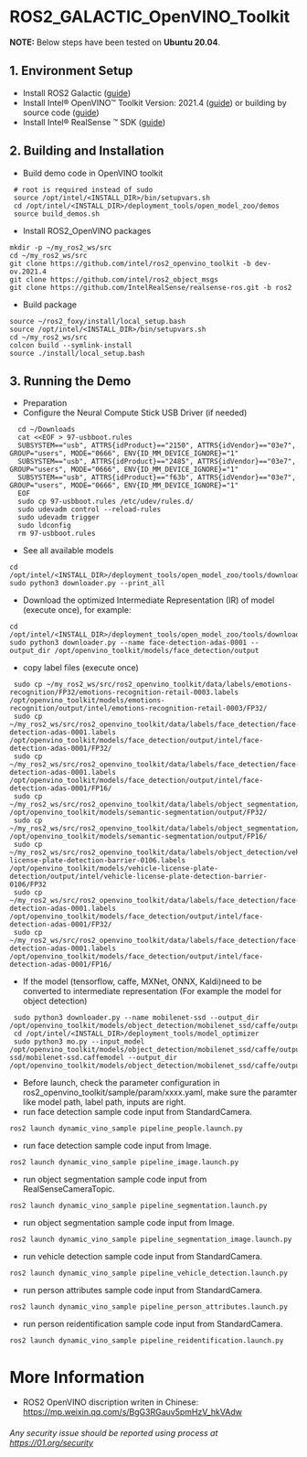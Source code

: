 # ROS2_GALACTIC_OpenVINO_Toolkit

**NOTE:**
Below steps have been tested on **Ubuntu 20.04**.

## 1. Environment Setup
* Install ROS2 Galactic ([guide](https://docs.ros.org/en/galactic/Installation/Ubuntu-Install-Debians.html))
* Install Intel® OpenVINO™ Toolkit Version: 2021.4 ([guide](https://docs.openvinotoolkit.org/latest/openvino_docs_install_guides_installing_openvino_apt.html)) or building by source code ([guide](https://github.com/openvinotoolkit/openvino/wiki/BuildingForLinux))
* Install Intel®  RealSense ™ SDK ([guide](https://github.com/IntelRealSense/librealsense/blob/master/doc/distribution_linux.md))

## 2. Building and Installation
* Build demo code in OpenVINO toolkit
```
 # root is required instead of sudo
 source /opt/intel/<INSTALL_DIR>/bin/setupvars.sh
 cd /opt/intel/<INSTALL_DIR>/deployment_tools/open_model_zoo/demos
 source build_demos.sh
```
* Install ROS2_OpenVINO packages
```
mkdir -p ~/my_ros2_ws/src
cd ~/my_ros2_ws/src
git clone https://github.com/intel/ros2_openvino_toolkit -b dev-ov.2021.4
git clone https://github.com/intel/ros2_object_msgs
git clone https://github.com/IntelRealSense/realsense-ros.git -b ros2
```
* Build package
```
source ~/ros2_foxy/install/local_setup.bash
source /opt/intel/<INSTALL_DIR>/bin/setupvars.sh
cd ~/my_ros2_ws/src
colcon build --symlink-install
source ./install/local_setup.bash
```

## 3. Running the Demo
* Preparation
 * Configure the Neural Compute Stick USB Driver (if needed)
```
  cd ~/Downloads
  cat <<EOF > 97-usbboot.rules
  SUBSYSTEM=="usb", ATTRS{idProduct}=="2150", ATTRS{idVendor}=="03e7", GROUP="users", MODE="0666", ENV{ID_MM_DEVICE_IGNORE}="1"
  SUBSYSTEM=="usb", ATTRS{idProduct}=="2485", ATTRS{idVendor}=="03e7", GROUP="users", MODE="0666", ENV{ID_MM_DEVICE_IGNORE}="1"
  SUBSYSTEM=="usb", ATTRS{idProduct}=="f63b", ATTRS{idVendor}=="03e7", GROUP="users", MODE="0666", ENV{ID_MM_DEVICE_IGNORE}="1"
  EOF
  sudo cp 97-usbboot.rules /etc/udev/rules.d/
  sudo udevadm control --reload-rules
  sudo udevadm trigger
  sudo ldconfig
  rm 97-usbboot.rules
```

* See all available models
```
cd /opt/intel/<INSTALL_DIR>/deployment_tools/open_model_zoo/tools/downloader
sudo python3 downloader.py --print_all
```

* Download the optimized Intermediate Representation (IR) of model (execute once), for example:
```
cd /opt/intel/<INSTALL_DIR>/deployment_tools/open_model_zoo/tools/downloader
sudo python3 downloader.py --name face-detection-adas-0001 --output_dir /opt/openvino_toolkit/models/face_detection/output
```

* copy label files (execute once)
```
 sudo cp ~/my_ros2_ws/src/ros2_openvino_toolkit/data/labels/emotions-recognition/FP32/emotions-recognition-retail-0003.labels /opt/openvino_toolkit/models/emotions-recognition/output/intel/emotions-recognition-retail-0003/FP32/
 sudo cp ~/my_ros2_ws/src/ros2_openvino_toolkit/data/labels/face_detection/face-detection-adas-0001.labels /opt/openvino_toolkit/models/face_detection/output/intel/face-detection-adas-0001/FP32/
 sudo cp ~/my_ros2_ws/src/ros2_openvino_toolkit/data/labels/face_detection/face-detection-adas-0001.labels /opt/openvino_toolkit/models/face_detection/output/intel/face-detection-adas-0001/FP16/
 sudo cp ~/my_ros2_ws/src/ros2_openvino_toolkit/data/labels/object_segmentation/frozen_inference_graph.labels /opt/openvino_toolkit/models/semantic-segmentation/output/FP32/
 sudo cp ~/my_ros2_ws/src/ros2_openvino_toolkit/data/labels/object_segmentation/frozen_inference_graph.labels /opt/openvino_toolkit/models/semantic-segmentation/output/FP16/
 sudo cp ~/my_ros2_ws/src/ros2_openvino_toolkit/data/labels/object_detection/vehicle-license-plate-detection-barrier-0106.labels /opt/openvino_toolkit/models/vehicle-license-plate-detection/output/intel/vehicle-license-plate-detection-barrier-0106/FP32
 sudo cp ~/my_ros2_ws/src/ros2_openvino_toolkit/data/labels/face_detection/face-detection-adas-0001.labels /opt/openvino_toolkit/models/face_detection/output/intel/face-detection-adas-0001/FP32/
 sudo cp ~/my_ros2_ws/src/ros2_openvino_toolkit/data/labels/face_detection/face-detection-adas-0001.labels /opt/openvino_toolkit/models/face_detection/output/intel/face-detection-adas-0001/FP16/
```

* If the model (tensorflow, caffe, MXNet, ONNX, Kaldi)need to be converted to intermediate representation (For example the model for object detection)
```
 sudo python3 downloader.py --name mobilenet-ssd --output_dir /opt/openvino_toolkit/models/object_detection/mobilenet_ssd/caffe/output
 cd /opt/intel/<INSTALL_DIR>/deployment_tools/model_optimizer
 sudo python3 mo.py --input_model /opt/openvino_toolkit/models/object_detection/mobilenet_ssd/caffe/output/public/mobilenet-ssd/mobilenet-ssd.caffemodel --output_dir /opt/openvino_toolkit/models/object_detection/mobilenet_ssd/caffe/output
```

* Before launch, check the parameter configuration in ros2_openvino_toolkit/sample/param/xxxx.yaml, make sure the paramter like model path, label path, inputs are right.
* run face detection sample code input from StandardCamera.
```
ros2 launch dynamic_vino_sample pipeline_people.launch.py
```
* run face detection sample code input from Image.
```
ros2 launch dynamic_vino_sample pipeline_image.launch.py
```
* run object segmentation sample code input from RealSenseCameraTopic.
```
ros2 launch dynamic_vino_sample pipeline_segmentation.launch.py
```
* run object segmentation sample code input from Image.
```
ros2 launch dynamic_vino_sample pipeline_segmentation_image.launch.py
```
* run vehicle detection sample code input from StandardCamera.
```
ros2 launch dynamic_vino_sample pipeline_vehicle_detection.launch.py
```
* run person attributes sample code input from StandardCamera.
```
ros2 launch dynamic_vino_sample pipeline_person_attributes.launch.py
```
* run person reidentification sample code input from StandardCamera.
```
ros2 launch dynamic_vino_sample pipeline_reidentification.launch.py
```

# More Information
* ROS2 OpenVINO discription writen in Chinese: https://mp.weixin.qq.com/s/BgG3RGauv5pmHzV_hkVAdw

###### *Any security issue should be reported using process at https://01.org/security*

